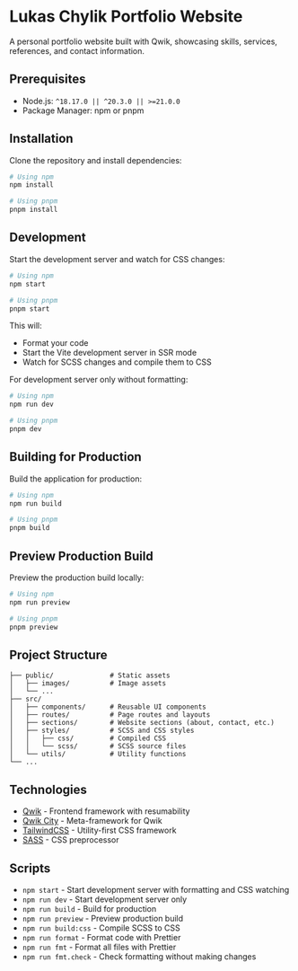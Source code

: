 # Lukas Chylik Portfolio Website

A personal portfolio website built with Qwik, showcasing skills, services, references, and contact information.

## Prerequisites

- Node.js: `^18.17.0 || ^20.3.0 || >=21.0.0`
- Package Manager: npm or pnpm

## Installation

Clone the repository and install dependencies:

```bash
# Using npm
npm install

# Using pnpm
pnpm install
```

## Development

Start the development server and watch for CSS changes:

```bash
# Using npm
npm start

# Using pnpm
pnpm start
```

This will:

- Format your code
- Start the Vite development server in SSR mode
- Watch for SCSS changes and compile them to CSS

For development server only without formatting:

```bash
# Using npm
npm run dev

# Using pnpm
pnpm dev
```

## Building for Production

Build the application for production:

```bash
# Using npm
npm run build

# Using pnpm
pnpm build
```

## Preview Production Build

Preview the production build locally:

```bash
# Using npm
npm run preview

# Using pnpm
pnpm preview
```

## Project Structure

```
├── public/              # Static assets
│   ├── images/          # Image assets
│   └── ...
├── src/
│   ├── components/      # Reusable UI components
│   ├── routes/          # Page routes and layouts
│   ├── sections/        # Website sections (about, contact, etc.)
│   ├── styles/          # SCSS and CSS styles
│   │   ├── css/         # Compiled CSS
│   │   └── scss/        # SCSS source files
│   └── utils/           # Utility functions
└── ...
```

## Technologies

- [Qwik](https://qwik.dev/) - Frontend framework with resumability
- [Qwik City](https://qwik.dev/qwikcity/overview/) - Meta-framework for Qwik
- [TailwindCSS](https://tailwindcss.com/) - Utility-first CSS framework
- [SASS](https://sass-lang.com/) - CSS preprocessor

## Scripts

- `npm start` - Start development server with formatting and CSS watching
- `npm run dev` - Start development server only
- `npm run build` - Build for production
- `npm run preview` - Preview production build
- `npm run build:css` - Compile SCSS to CSS
- `npm run format` - Format code with Prettier
- `npm run fmt` - Format all files with Prettier
- `npm run fmt.check` - Check formatting without making changes
